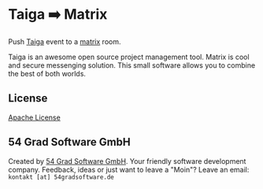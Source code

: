 # Taiga ➡️ Matrix
Push [Taiga](https://www.taiga.io/) event to a [matrix](https://element.io/) room.

Taiga is an awesome open source project management tool. Matrix is cool and secure messenging solution. This small software allows you to combine the best of both worlds.

## License
[Apache License](/LICENSE)

## 54 Grad Software GmbH
Created by [54 Grad Software GmbH](https://www.54gradsoftware.de/). Your friendly software development company.
Feedback, ideas or just want to leave a "Moin"? Leave an email: `kontakt [at] 54gradsoftware.de`